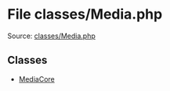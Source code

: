 File classes/Media.php
=========

Source: [classes/Media.php](https://github.com/PrestaShop/PrestaShop/blob/1.6.0.9/classes/Media.php)


Classes
-------

* [MediaCore](class.MediaCore.md)

